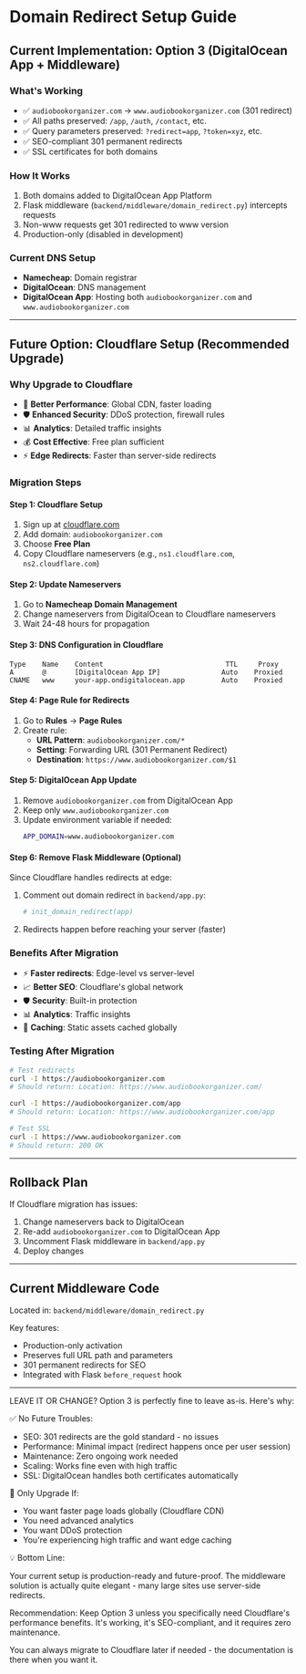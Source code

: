 # Domain Redirect Setup Guide

## Current Implementation: Option 3 (DigitalOcean App + Middleware)

### What's Working
- ✅ `audiobookorganizer.com` → `www.audiobookorganizer.com` (301 redirect)
- ✅ All paths preserved: `/app`, `/auth`, `/contact`, etc.
- ✅ Query parameters preserved: `?redirect=app`, `?token=xyz`, etc.
- ✅ SEO-compliant 301 permanent redirects
- ✅ SSL certificates for both domains

### How It Works
1. Both domains added to DigitalOcean App Platform
2. Flask middleware (`backend/middleware/domain_redirect.py`) intercepts requests
3. Non-www requests get 301 redirected to www version
4. Production-only (disabled in development)

### Current DNS Setup
- **Namecheap**: Domain registrar
- **DigitalOcean**: DNS management
- **DigitalOcean App**: Hosting both `audiobookorganizer.com` and `www.audiobookorganizer.com`

---

## Future Option: Cloudflare Setup (Recommended Upgrade)

### Why Upgrade to Cloudflare
- 🚀 **Better Performance**: Global CDN, faster loading
- 🛡️ **Enhanced Security**: DDoS protection, firewall rules
- 📊 **Analytics**: Detailed traffic insights
- 💰 **Cost Effective**: Free plan sufficient
- ⚡ **Edge Redirects**: Faster than server-side redirects

### Migration Steps

#### Step 1: Cloudflare Setup
1. Sign up at [cloudflare.com](https://cloudflare.com)
2. Add domain: `audiobookorganizer.com`
3. Choose **Free Plan**
4. Copy Cloudflare nameservers (e.g., `ns1.cloudflare.com`, `ns2.cloudflare.com`)

#### Step 2: Update Nameservers
1. Go to **Namecheap Domain Management**
2. Change nameservers from DigitalOcean to Cloudflare nameservers
3. Wait 24-48 hours for propagation

#### Step 3: DNS Configuration in Cloudflare
```
Type    Name    Content                              TTL     Proxy
A       @       [DigitalOcean App IP]               Auto    Proxied
CNAME   www     your-app.ondigitalocean.app         Auto    Proxied
```

#### Step 4: Page Rule for Redirects
1. Go to **Rules** → **Page Rules**
2. Create rule:
   - **URL Pattern**: `audiobookorganizer.com/*`
   - **Setting**: Forwarding URL (301 Permanent Redirect)
   - **Destination**: `https://www.audiobookorganizer.com/$1`

#### Step 5: DigitalOcean App Update
1. Remove `audiobookorganizer.com` from DigitalOcean App
2. Keep only `www.audiobookorganizer.com`
3. Update environment variable if needed:
   ```bash
   APP_DOMAIN=www.audiobookorganizer.com
   ```

#### Step 6: Remove Flask Middleware (Optional)
Since Cloudflare handles redirects at edge:
1. Comment out domain redirect in `backend/app.py`:
   ```python
   # init_domain_redirect(app)
   ```
2. Redirects happen before reaching your server (faster)

### Benefits After Migration
- ⚡ **Faster redirects**: Edge-level vs server-level
- 📈 **Better SEO**: Cloudflare's global network
- 🛡️ **Security**: Built-in protection
- 📊 **Analytics**: Traffic insights
- 💾 **Caching**: Static assets cached globally

### Testing After Migration
```bash
# Test redirects
curl -I https://audiobookorganizer.com
# Should return: Location: https://www.audiobookorganizer.com/

curl -I https://audiobookorganizer.com/app
# Should return: Location: https://www.audiobookorganizer.com/app

# Test SSL
curl -I https://www.audiobookorganizer.com
# Should return: 200 OK
```

---

## Rollback Plan
If Cloudflare migration has issues:
1. Change nameservers back to DigitalOcean
2. Re-add `audiobookorganizer.com` to DigitalOcean App
3. Uncomment Flask middleware in `backend/app.py`
4. Deploy changes

---

## Current Middleware Code
Located in: `backend/middleware/domain_redirect.py`

Key features:
- Production-only activation
- Preserves full URL path and parameters
- 301 permanent redirects for SEO
- Integrated with Flask `before_request` hook


--------------------------------------------------------
LEAVE IT OR CHANGE? 
 Option 3 is perfectly fine to leave as-is. Here's why:

  ✅ No Future Troubles:

  - SEO: 301 redirects are the gold standard - no issues
  - Performance: Minimal impact (redirect happens once per user session)
  - Maintenance: Zero ongoing work needed
  - Scaling: Works fine even with high traffic
  - SSL: DigitalOcean handles both certificates automatically

  🤔 Only Upgrade If:

  - You want faster page loads globally (Cloudflare CDN)
  - You need advanced analytics
  - You want DDoS protection
  - You're experiencing high traffic and want edge caching

  💡 Bottom Line:

  Your current setup is production-ready and future-proof. The middleware solution is actually quite elegant - many
   large sites use server-side redirects.

  Recommendation: Keep Option 3 unless you specifically need Cloudflare's performance benefits. It's working, it's
  SEO-compliant, and it requires zero maintenance.

  You can always migrate to Cloudflare later if needed - the documentation is there when you want it.